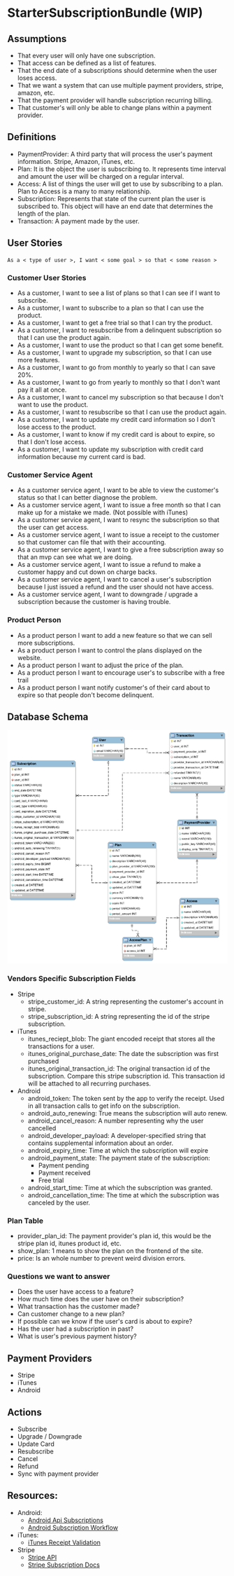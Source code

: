 # StarterSubscriptionBundle (WIP)

## Assumptions

- That every user will only have one subscription.
- That access can be defined as a list of features.
- That the end date of a subscriptions should determine when the user loses access.
- That we want a system that can use multiple payment providers, stripe, amazon, etc.
- That the payment provider will handle subscription recurring billing.
- That customer's will only be able to change plans within a payment provider.


## Definitions

- PaymentProvider: A third party that will process the user's payment information.  Stripe, Amazon, iTunes, etc.
- Plan: It is the object the user is subscribing to.  It represents time interval and amount the user will be charged on a regular interval.
- Access:  A list of things the user will get to use by subscribing to a plan.  Plan to Access is a many to many relationship.  
- Subscription: Represents that state of the current plan the user is subscribed to.  This object will have an end date that determines the length of the plan.
- Transaction: A payment made by the user.

## User Stories
```
As a < type of user >, I want < some goal > so that < some reason >
```
### Customer User Stories
- As a customer, I want to see a list of plans so that I can see if I want to subscribe.
- As a customer, I want to subscribe to a plan so that I can use the product.
- As a customer, I want to get a free trial so that I can try the product.
- As a customer, I want to resubscribe from a delinquent subscription so that I can use the product again.
- As a customer, I want to use the product so that I can get some benefit.
- As a customer, I want to upgrade my subscription, so that I can use more features.
- As a customer, I want to go from monthly to yearly so that I can save 20%.
- As a customer, I want to go from yearly to monthly so that I don't want pay it all at once.
- As a customer, I want to cancel my subscription so that because I don't want to use the product.
- As a customer, I want to resubscribe so that I can use the product again.
- As a customer, I want to update my credit card information so I don't lose access to the product.
- As a customer, I want to know if my credit card is about to expire, so that I don't lose access.
- As a customer, I want to update my subscription with credit card information because my current card is bad.

### Customer Service Agent

- As a customer service agent, I want to be able to view the customer's status so that I can better diagnose the problem.
- As a customer service agent, I want to issue a free month so that I can make up for a mistake we made.  (Not possible with iTunes)
- As a customer service agent, I want to resync the subscription so that the user can get access.
- As a customer service agent, I want to issue a receipt to the customer so that customer can file that with their accounting.
- As a customer service agent, I want to give a free subscription away so that an mvp can see what we are doing.
- As a customer service agent, I want to issue a refund to make a customer happy and cut down on charge backs.
- As a customer service agent, I want to cancel a user's subscription because I just issued a refund and the user should not have access.
- As a customer service agent, I want to downgrade / upgrade a subscription because the customer is having trouble.

### Product Person

- As a product person I want to add a new feature so that we can sell more subscriptions.
- As a product person I want to control the plans displayed on the website.
- As a product person I want to adjust the price of the plan.
- As a product person I want to encourage user's to subscribe with a free trail
- As a product person I want notify customer's of their card about to expire so that people don't become delinquent.

## Database Schema

![Subscription Database](/docs/subscription_database.png)

### Vendors Specific Subscription Fields

- Stripe
    - stripe_customer_id: A string representing the customer's account in stripe.
    - stripe_subscription_id: A string representing the id of the stripe subscription.
- iTunes
    - itunes_reciept_blob: The giant encoded receipt that stores all the transactions for a user.
    - itunes_original_purchase_date: The date the subscription was first purchased
    - itunes_original_transaction_id: The original transaction id of the subscription.  Compare this stripe subscription id.  This transaction id will be attached to all recurring purchases.
- Android
    - android_token: The token sent by the app to verify the receipt.  Used in all transaction calls to get info on the subscription.
    - android_auto_renewing: True means the subscription will auto renew.
    - android_cancel_reason: A number representing why the user cancelled
    - android_developer_payload: A developer-specified string that contains supplemental information about an order.	
    - android_expiry_time: Time at which the subscription will expire
    - android_payment_state: The payment state of the subscription:
        - Payment pending
        - Payment received
        - Free trial
    - android_start_time: Time at which the subscription was granted.
    - android_cancellation_time: The time at which the subscription was canceled by the user.
       
### Plan Table

- provider_plan_id: The payment provider's plan id, this would be the stripe plan id, itunes product id, etc.
- show_plan: 1 means to show the plan on the frontend of the site.
- price: Is an whole number to prevent weird division errors.

### Questions we want to answer

- Does the user have access to a feature?
- How much time does the user have on their subscription?
- What transaction has the customer made?
- Can customer change to a new plan?
- If possible can we know if the user's card is about to expire? 
- Has the user had a subscription in past?
- What is user's previous payment history?

## Payment Providers

- Stripe
- iTunes
- Android

## Actions

- Subscribe
- Upgrade / Downgrade
- Update Card
- Resubscribe
- Cancel
- Refund
- Sync with payment provider


## Resources:

- Android:
    - [Android Api Subscriptions](https://developers.google.com/android-publisher/api-ref/purchases/subscriptions#resource)
    - [Android Subscription Workflow](https://developer.android.com/google/play/billing/billing_subscriptions.html)
- iTunes:
    - [iTunes Receipt Validation](https://developer.apple.com/library/content/releasenotes/General/ValidateAppStoreReceipt/Chapters/ValidateRemotely.html)
- Stripe
    - [Stripe API](https://stripe.com/docs/api)
    - [Stripe Subscription Docs](https://stripe.com/docs/subscriptions/quickstart)
